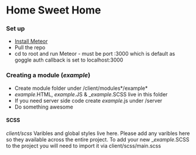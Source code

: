 # Home Sweet Home

### Set up
- [Install Meteor](https://www.meteor.com/install)
- Pull the repo
- cd to root and run Meteor - must be port :3000 which is default as goggle auth callback is set to localhost:3000



### Creating a module (*example*)
- Create module folder under /client/modules*/example*
- *example*.HTML, *example*.JS & _*example*.SCSS live in this folder
- If you need server side code create *example*.js under /server
- Do something awesome

#### SCSS
*client/scss*
Varibles and global styles live here. Please add any varibles here so they available across the entire project.
To add your new _*example*.SCSS to the project you will need to import it via client/scss/main.scss
